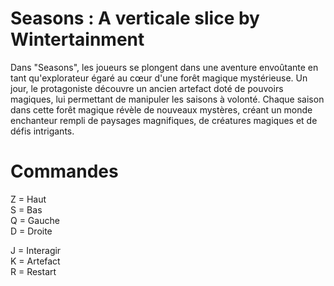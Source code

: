 # Seasons : A verticale slice by Wintertainment
Dans "Seasons", les joueurs se plongent dans une aventure envoûtante en tant qu'explorateur égaré au cœur d'une forêt magique mystérieuse. Un jour, le protagoniste découvre un ancien artefact doté de pouvoirs magiques, lui permettant de manipuler les saisons à volonté. Chaque saison dans cette forêt magique révèle de nouveaux mystères, créant un monde enchanteur rempli de paysages magnifiques, de créatures magiques et de défis intrigants.

# Commandes 
Z = Haut <br>
S = Bas <br>
Q = Gauche <br>
D = Droite <br>

J = Interagir<br>
K = Artefact<br>
R = Restart<br>
